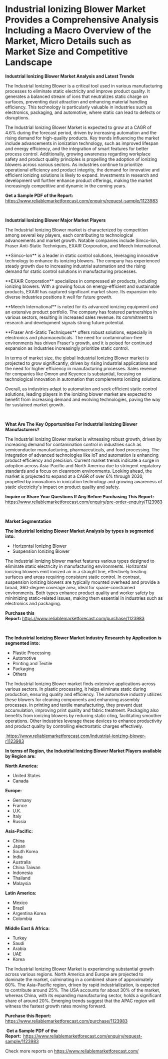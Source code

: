 <p><h1>Industrial Ionizing Blower Market Provides a Comprehensive Analysis Including a Macro Overview of the Market, Micro Details such as Market Size and Competitive Landscape</h1></p><p><strong>Industrial Ionizing Blower Market Analysis and Latest Trends</strong></p>
<p><p>The Industrial Ionizing Blower is a critical tool used in various manufacturing processes to eliminate static electricity and improve product quality. It generates a balanced stream of ions that neutralizes static charge on surfaces, preventing dust attraction and enhancing material handling efficiency. This technology is particularly valuable in industries such as electronics, packaging, and automotive, where static can lead to defects or disruptions.</p><p>The Industrial Ionizing Blower Market is expected to grow at a CAGR of 4.6% during the forecast period, driven by increasing automation and the rising demand for high-quality products. Key trends influencing the market include advancements in ionization technology, such as improved lifespan and energy efficiency, and the integration of smart features for better process control. Additionally, growing awareness regarding workplace safety and product quality principles is propelling the adoption of ionizing blowers across various sectors. As industries continue to prioritize operational efficiency and product integrity, the demand for innovative and efficient ionizing solutions is likely to expand. Investments in research and development will further enhance product offerings, making the market increasingly competitive and dynamic in the coming years.</p></p>
<p><strong>Get a Sample PDF of the Report:&nbsp;</strong> <a href="https://www.reliablemarketforecast.com/enquiry/request-sample/1123983?utm_campaign=2186&utm_medium=2&utm_source=Github&utm_content=ia&utm_term=24022025&utm_id=industrial-ionizing-blower">https://www.reliablemarketforecast.com/enquiry/request-sample/1123983</a></p>
<p>&nbsp;</p>
<p><strong>Industrial Ionizing Blower Major Market Players</strong></p>
<p><p>The Industrial Ionizing Blower market is characterized by competition among several key players, each contributing to technological advancements and market growth. Notable companies include Simco-Ion, Fraser Anti-Static Techniques, EXAIR Corporation, and Meech International.</p><p>**Simco-Ion** is a leader in static control solutions, leveraging innovative technology to enhance its ionizing blowers. The company has experienced steady growth due to increasing industrial automation and the rising demand for static control solutions in manufacturing processes.</p><p>**EXAIR Corporation** specializes in compressed air products, including ionizing blowers. With a growing focus on energy-efficient and sustainable products, EXAIR has captured significant market share. Its expansion into diverse industries positions it well for future growth.</p><p>**Meech International** is noted for its advanced ionizing equipment and an extensive product portfolio. The company has fostered partnerships in various sectors, resulting in increased sales revenue. Its commitment to research and development signals strong future potential.</p><p>**Fraser Anti-Static Techniques** offers robust solutions, especially in electronics and pharmaceuticals. The need for contamination-free environments has driven Fraser's growth, and it is poised for continued expansion as industries increasingly prioritize static control.</p><p>In terms of market size, the global Industrial Ionizing Blower market is projected to grow significantly, driven by rising industrial applications and the need for higher efficiency in manufacturing processes. Sales revenue for companies like Omron and Keyence is substantial, focusing on technological innovation in automation that complements ionizing solutions.</p><p>Overall, as industries adapt to automation and seek efficient static control solutions, leading players in the ionizing blower market are expected to benefit from increasing demand and evolving technologies, paving the way for sustained market growth.</p></p>
<p>&nbsp;</p>
<p><strong>What Are The Key Opportunities For Industrial Ionizing Blower Manufacturers?</strong></p>
<p><p>The Industrial Ionizing Blower market is witnessing robust growth, driven by increasing demand for contamination control in industries such as semiconductor manufacturing, pharmaceuticals, and food processing. The integration of advanced technologies like IoT and automation is enhancing product efficiency and precision. Current market trends indicate a surge in adoption across Asia-Pacific and North America due to stringent regulatory standards and a focus on cleanroom environments. Looking ahead, the market is projected to expand at a CAGR of over 6% through 2030, propelled by innovations in ionization technology and growing awareness of static electricity's impact on product quality and safety.</p></p>
<p><strong>Inquire or Share Your Questions If Any Before Purchasing This Report:</strong> <a href="https://www.reliablemarketforecast.com/enquiry/pre-order-enquiry/1123983?utm_campaign=2186&utm_medium=2&utm_source=Github&utm_content=ia&utm_term=24022025&utm_id=industrial-ionizing-blower">https://www.reliablemarketforecast.com/enquiry/pre-order-enquiry/1123983</a></p>
<p>&nbsp;</p>
<p><strong>Market Segmentation</strong></p>
<p><strong>The Industrial Ionizing Blower Market Analysis by types is segmented into:</strong></p>
<p><ul><li>Horizontal Ionizing Blower</li><li>Suspension Ionizing Blower</li></ul></p>
<p><p>The industrial ionizing blower market features various types designed to eliminate static electricity in manufacturing environments. Horizontal ionizing blowers emit ionized air in a straight line, effectively treating surfaces and areas requiring consistent static control. In contrast, suspension ionizing blowers are typically mounted overhead and provide a broad, 360-degree coverage area, ideal for space-constrained environments. Both types enhance product quality and worker safety by minimizing static-related issues, making them essential in industries such as electronics and packaging.</p></p>
<p><strong>Purchase this Report:&nbsp;</strong><a href="https://www.reliablemarketforecast.com/purchase/1123983?utm_campaign=2186&utm_medium=2&utm_source=Github&utm_content=ia&utm_term=24022025&utm_id=industrial-ionizing-blower">https://www.reliablemarketforecast.com/purchase/1123983</a></p>
<p>&nbsp;</p>
<p><strong>The Industrial Ionizing Blower Market Industry Research by Application is segmented into:</strong></p>
<p><ul><li>Plastic Processing</li><li>Automotive</li><li>Printing and Textile</li><li>Packaging</li><li>Others</li></ul></p>
<p><p>The Industrial Ionizing Blower market finds extensive applications across various sectors. In plastic processing, it helps eliminate static during production, ensuring quality and efficiency. The automotive industry utilizes these blowers for cleaning components and enhancing assembly processes. In printing and textile manufacturing, they prevent dust accumulation, improving print quality and fabric treatment. Packaging also benefits from ionizing blowers by reducing static cling, facilitating smoother operations. Other industries leverage these devices to enhance productivity and product quality by controlling electrostatic charges effectively.</p></p>
<p><a href="https://www.reliablemarketforecast.com/industrial-ionizing-blower-r1123983?utm_campaign=2186&utm_medium=2&utm_source=Github&utm_content=ia&utm_term=24022025&utm_id=industrial-ionizing-blower">&nbsp;https://www.reliablemarketforecast.com/industrial-ionizing-blower-r1123983</a></p>
<p><strong>In terms of Region, the Industrial Ionizing Blower Market Players available by Region are:</strong></p>
<p>
    <p> <strong> North America: </strong>
        <ul>
            <li>United States</li>
            <li>Canada</li>
        </ul>
        </p> 
    <p> <strong> Europe: </strong>
        <ul>
            <li>Germany</li>
            <li>France</li>
            <li>U.K.</li>
            <li>Italy</li>
            <li>Russia</li>
        </ul>
        </p> 
    <p> <strong> Asia-Pacific: </strong>
        <ul>
            <li>China</li>
            <li>Japan</li>
            <li>South Korea</li>
            <li>India</li>
            <li>Australia</li>
            <li>China Taiwan</li>
            <li>Indonesia</li>
            <li>Thailand</li>
            <li>Malaysia</li>
        </ul>
        </p> 
    <p> <strong> Latin America: </strong>
        <ul>
            <li>Mexico</li>
            <li>Brazil</li>
            <li>Argentina Korea</li>
            <li>Colombia</li>
        </ul>
        </p> 
    <p> <strong> Middle East & Africa: </strong>
        <ul>
            <li>Turkey</li>
            <li>Saudi</li>
            <li>Arabia</li>
            <li>UAE</li>
            <li>Korea</li>
        </ul>
    </p>
    </p>
<p><p>The Industrial Ionizing Blower Market is experiencing substantial growth across various regions. North America and Europe are projected to dominate the market, culminating in a combined share of approximately 60%. The Asia-Pacific region, driven by rapid industrialization, is expected to contribute around 25%. The USA accounts for about 30% of the market, whereas China, with its expanding manufacturing sector, holds a significant share of around 20%. Emerging trends suggest that the APAC region will witness the fastest growth rates moving forward.</p></p>
<p><strong>Purchase this Report: </strong><a href="https://www.reliablemarketforecast.com/purchase/1123983?utm_campaign=2186&utm_medium=2&utm_source=Github&utm_content=ia&utm_term=24022025&utm_id=industrial-ionizing-blower">https://www.reliablemarketforecast.com/purchase/1123983</a></p>
<p>&nbsp;<strong>Get a Sample PDF of the Report:&nbsp;&nbsp;</strong><a href="https://www.reliablemarketforecast.com/enquiry/request-sample/1123983?utm_campaign=2186&utm_medium=2&utm_source=Github&utm_content=ia&utm_term=24022025&utm_id=industrial-ionizing-blower">https://www.reliablemarketforecast.com/enquiry/request-sample/1123983</a></p>
<p><strong></strong></p>
<p>Check more reports on <a href="https://www.reliablemarketforecast.com/?utm_campaign=2186&utm_medium=2&utm_source=Github&utm_content=ia&utm_term=24022025&utm_id=industrial-ionizing-blower">https://www.reliablemarketforecast.com/</a></p>
